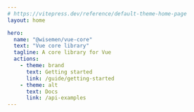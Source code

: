 ```yaml
---
# https://vitepress.dev/reference/default-theme-home-page
layout: home

hero:
  name: "@wisemen/vue-core"
  text: "Vue core library"
  tagline: A core library for Vue
  actions:
    - theme: brand
      text: Getting started
      link: /guide/getting-started
    - theme: alt
      text: Docs
      link: /api-examples
---
```


